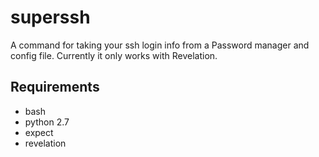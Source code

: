 # superssh

A command for taking your ssh login info from a Password manager and config file.
Currently it only works with Revelation.

## Requirements
* bash
* python 2.7
* expect
* revelation
